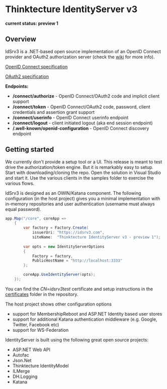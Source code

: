 # Thinktecture IdentityServer v3 #

**current status: preview 1**

## Overview ##

IdSrv3 is a .NET-based open source implementation of an OpenID Connect provider and OAuth2 authorization server (check the [wiki](https://github.com/thinktecture/Thinktecture.IdentityServer.v3/wiki) for more info).

[OpenID Connect specification](http://openid.net/specs/openid-connect-core-1_0.html)

[OAuth2 specification](http://tools.ietf.org/html/rfc6749 "OAuth2 specification")


**Endpoints:**

* **/connect/authorize** - OpenID Connect/OAuth2 code and implicit client support
* **/connect/token** - OpenID Connect/OAuth2 code, password, client credentials and assertion grant support
* **/connect/userinfo** - OpenID Connect userinfo endpoint
* **/connect/logout** - client initiated logout (aka end session endpoint)
* **/.well-known/openid-configuration** - OpenID Connect discovery endpoint

## Getting started ##
We currently don't provide a setup tool or a UI. This release is meant to test drive the authorization/token engine. But it is remarkably easy to setup. Start with downloading/cloning the repo. Open the solution in Visual Studio and start it. Use the various clients in the samples folder to exercise the various flows.

IdSrv3 is designed as an OWIN/Katana component. The following configuration (in the host project) gives you a minimal implementation with in-memory repositories and user authentication (username must always equal password).

```csharp
app.Map("/core", coreApp =>
    {
        var factory = Factory.Create(
            issuerUri: "https://idsrv3.com",
            siteName:  "Thinktecture IdentityServer v3 - preview 1");
                    
        var opts = new IdentityServerOptions
        {
            Factory = factory,
            PublicHostName = "http://localhost:3333"
        };

        coreApp.UseIdentityServer(opts);
    });
```

You can find the *CN=idsrv3test* certificate and setup instructions in the [certificates](https://github.com/thinktecture/Thinktecture.IdentityServer.v3/tree/master/samples/Certificates) folder in the repository.

The host project shows other configuration options
* support for MembershipReboot and ASP.NET Identity based user stores
* support for additional Katana authentication middleware (e.g. Google, Twitter, Facebook etc)
* support for WS-Federation

IdentityServer is built using the following great open source projects:

- ASP.NET Web API
- Autofac
- Json.Net
- Thinktecture IdentityModel
- ILMerge
- DH.Logging
- Katana
